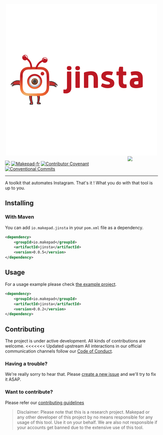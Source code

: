 <div align="center">
	<img src="https://github.com/Makepad-fr/jinsta/blob/c8f511003e97b74ba19cb538046a77871fa61785/icon.png?raw=true" alt="Image" />
</div>

<a href="https://foojay.io/today/works-with-openjdk">
<img align="right"
src="https://github.com/foojayio/badges/raw/main/works_with_openjdk/Works-with-OpenJDK.png"
width="100">
</a>

![](https://maven-badges.herokuapp.com/maven-central/io.makepad/jinsta/badge.png?style=plastic)
[![Makepad-fr](https://circleci.com/gh/Makepad-fr/jinsta.svg?style=svg)](https://app.circleci.com/pipelines/github/Makepad-fr/jinsta)
[![Contributor Covenant](https://img.shields.io/badge/Contributor%20Covenant-2.1-4baaaa.svg)](code_of_conduct.md)
[![Conventional Commits](https://img.shields.io/badge/Conventional%20Commits-1.0.0-yellow.svg)](https://conventionalcommits.org)

---


A toolkit that automates Instagram. That's it ! What you do with that tool is up to you.

## Installing

### With Maven

You can add `io.makepad.jinsta` in your `pom.xml` file as a dependency.

```xml
<dependency>
	<groupId>io.makepad</groupId>
	<artifactId>jinsta</artifactId>
	<version>0.0.5</version>
</dependency>
```

## Usage

For a usage example please check  [the example project](./example).
```xml
<dependency>
    <groupId>io.makepad</groupId>
    <artifactId>jinsta</artifactId>
    <version>0.0.2</version>
</dependency>
````

## Contributing

The project is under active development. All kinds of contributions are welcome.
<<<<<<< Updated upstream
All interactions in our official communication channels follow our [Code of Conduct](./CODE_OF_CONDUCT.md).

### Having a trouble?

We're really sorry to hear that. Please [create a new issue](https://www.github.com/Makepad-fr/jinsta/issues/new) and we'll try to fix it ASAP.

### Want to contribute?

Please refer our [contributing guidelines](./CONTRIBUTING.md)

> Disclaimer: Please note that this is a research project. Makepad or any other developer of this project by no means responsible for any usage of this tool. Use it on your behalf. We are also not responsible if your accounts get banned due to the extensive use of this tool.

